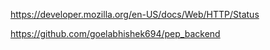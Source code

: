 <!-- status Code of Browser  -->
https://developer.mozilla.org/en-US/docs/Web/HTTP/Status



<!-- SIR GITHUB REPO LINK -->
https://github.com/goelabhishek694/pep_backend